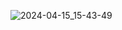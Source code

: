 ![2024-04-15_15-43-49](https://github.com/iSIX0NE/Task_3.1.4/assets/137790126/bc70c8bb-edcc-4119-b401-f3d555f61acc)
